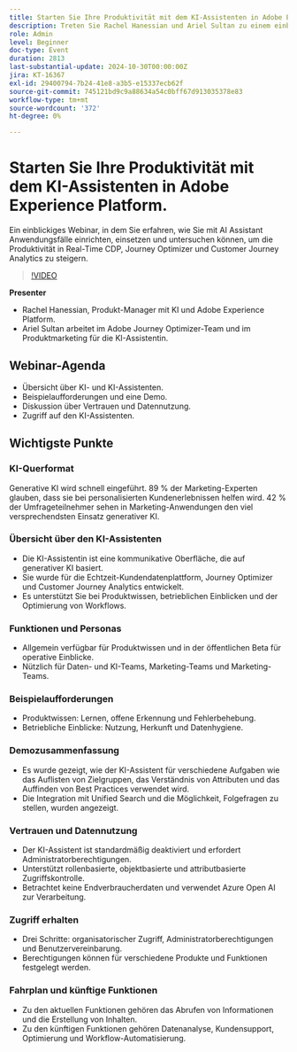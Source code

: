 ```yaml
---
title: Starten Sie Ihre Produktivität mit dem KI-Assistenten in Adobe Experience Platform.
description: Treten Sie Rachel Hanessian und Ariel Sultan zu einem einblickigen Webinar bei, in dem Sie erfahren, wie Sie mit AI Assistant Anwendungsfälle einrichten, Erste Schritte unternehmen und untersuchen können, um die Produktivität in Real-Time CDP, Journey Optimizer und Customer Journey Analytics zu steigern.
role: Admin
level: Beginner
doc-type: Event
duration: 2813
last-substantial-update: 2024-10-30T00:00:00Z
jira: KT-16367
exl-id: 29400794-7b24-41e8-a3b5-e15337ecb62f
source-git-commit: 745121bd9c9a88634a54c0bff67d913035378e83
workflow-type: tm+mt
source-wordcount: '372'
ht-degree: 0%

---
```


# Starten Sie Ihre Produktivität mit dem KI-Assistenten in Adobe Experience Platform.

Ein einblickiges Webinar, in dem Sie erfahren, wie Sie mit AI Assistant Anwendungsfälle einrichten, einsetzen und untersuchen können, um die Produktivität in Real-Time CDP, Journey Optimizer und Customer Journey Analytics zu steigern.

>[!VIDEO](https://video.tv.adobe.com/v/3435344/?learn=on)

**Presenter**

* Rachel Hanessian, Produkt-Manager mit KI und Adobe Experience Platform.
* Ariel Sultan arbeitet im Adobe Journey Optimizer-Team und im Produktmarketing für die KI-Assistentin.

## Webinar-Agenda

* Übersicht über KI- und KI-Assistenten.
* Beispielaufforderungen und eine Demo.
* Diskussion über Vertrauen und Datennutzung.
* Zugriff auf den KI-Assistenten.

## Wichtigste Punkte

### KI-Querformat

Generative KI wird schnell eingeführt. 89 % der Marketing-Experten glauben, dass sie bei personalisierten Kundenerlebnissen helfen wird.
42 % der Umfrageteilnehmer sehen in Marketing-Anwendungen den viel versprechendsten Einsatz generativer KI.

### Übersicht über den KI-Assistenten

* Die KI-Assistentin ist eine kommunikative Oberfläche, die auf generativer KI basiert.
* Sie wurde für die Echtzeit-Kundendatenplattform, Journey Optimizer und Customer Journey Analytics entwickelt.
* Es unterstützt Sie bei Produktwissen, betrieblichen Einblicken und der Optimierung von Workflows.

### Funktionen und Personas

* Allgemein verfügbar für Produktwissen und in der öffentlichen Beta für operative Einblicke.
* Nützlich für Daten- und KI-Teams, Marketing-Teams und Marketing-Teams.

### Beispielaufforderungen

* Produktwissen: Lernen, offene Erkennung und Fehlerbehebung.
* Betriebliche Einblicke: Nutzung, Herkunft und Datenhygiene.

### Demozusammenfassung

* Es wurde gezeigt, wie der KI-Assistent für verschiedene Aufgaben wie das Auflisten von Zielgruppen, das Verständnis von Attributen und das Auffinden von Best Practices verwendet wird.
* Die Integration mit Unified Search und die Möglichkeit, Folgefragen zu stellen, wurden angezeigt.

### Vertrauen und Datennutzung

* Der KI-Assistent ist standardmäßig deaktiviert und erfordert Administratorberechtigungen.
* Unterstützt rollenbasierte, objektbasierte und attributbasierte Zugriffskontrolle.
* Betrachtet keine Endverbraucherdaten und verwendet Azure Open AI zur Verarbeitung.

### Zugriff erhalten

* Drei Schritte: organisatorischer Zugriff, Administratorberechtigungen und Benutzervereinbarung.
* Berechtigungen können für verschiedene Produkte und Funktionen festgelegt werden.

### Fahrplan und künftige Funktionen

* Zu den aktuellen Funktionen gehören das Abrufen von Informationen und die Erstellung von Inhalten.
* Zu den künftigen Funktionen gehören Datenanalyse, Kundensupport, Optimierung und Workflow-Automatisierung.
